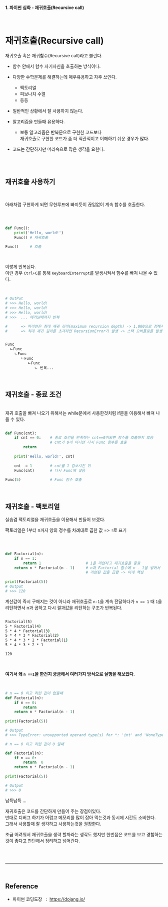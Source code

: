 <br>

#### 1. 파이썬 심화 - 재귀호출(Recursive call)
<br>

# 재귀호출(Recursive call)

재귀호출 혹은 재귀함수(Recursive call)라고 불린다. 

- 함수 안에서 함수 자기자신을 호출하는 방식이다. 
- 다양한 수학문제를 해결하는데 매우유용하고 자주 쓰인다. 
    - 팩토리얼
    - 피보나치 수열
    - 등등 

- 일반적인 상황에서 잘 사용하지 않는다.
- 알고리즘을 만들때 유용하다.
    - 보통 알고리즘은 반복문으로 구현한 코드보다      
    재귀호출로 구현한 코드가 좀 더 직관적이고 이해하기 쉬운 경우가 많다.

- 코드는 간단하지만 머리속으로 많은 생각을 요한다. 

 
<br>
<br>


## 재귀호출 사용하기 

<br>

아래처럼 구현하게 되면 무한루프에 빠지듯이 끊임없이 계속 함수를 호출한다. 

<br>

```py

def Func():
    print('Hello, world!')
    Func() # 재귀호출
 
Func()     # 호출

```
<br>

이렇게 반복된다.       
이런 경우 `Ctrl+C`를 통해 `KeyboardInterrupt`를 발생시켜서 함수를 빠져 나올 수 있다. 

<br>

```bash
# OutPut
# >>> Hello, world!
# >>> Hello, world!
# >>> Hello, world!
# >>>  ... 에러날때까지 반복 

#      => 파이썬은 최대 재귀 깊이(maximum recursion depth) -> 1,000으로 정해져 있음
#      => 최대 재귀 깊이를 초과하면 RecursionError가 발생 -> 스택 오버플로를 발생을 제어하기 위함 


Func
  ㄴFunc
    ㄴFunc
       ㄴFunc
          ㄴFunc
             ㄴ 반복...
```

<br>


## 재귀호출 - 종료 조건 

<br>
재귀 호출을 빠져 나오기 위해서는 while문에서 사용한것처럼 if문을 이용해서 빠져 나올 수 있다.

```py

def Func(cnt):
    if cnt == 0:    # 종료 조건을 만족하는 cnt==0이되면 함수를 호출하지 않음 
                    # cnt가 0이 아니면 다시 Func 함수를 호출
        return
    
    print('Hello, world!', cnt)
    
    cnt -= 1        # cnt를 1 감소시킨 뒤
    Func(cnt)       # 다시 Func에 넣음
 
Func(5)             # Func 함수 호출

```

<br>


## 재귀호출 - 팩토리얼

실습겸 팩토리얼을 재귀호출을 이용해서 만들어 보겠다.

팩토리얼은 1부터 n까지 양의 정수를 차례대로 곱한 값 => `!`로 표기 

<br>

```py

def Factorial(n):
    if n == 1:      
        return 1                    # 1을 리턴하고 재귀호출을 종료
    return n * Factorial(n - 1)     # n과 Factorial 함수에 n - 1을 넣어서
                                    # 리턴된 값을 곱함 -> 이게 핵심 
 
print(Factorial(5))
# Output
# >>> 120 
```

계산값이 즉시 구해지는 것이 아니라 재귀호출로 `n-1`을 계속 전달하다가 `n == 1` 때 `1`을 리턴하면서 n과 곱하고 다시 결과값을 리턴하는 구조가 반복된다. 

```cmd

Factorial(5)
5 * Factorial(4)   
5 * 4 * Factorial(3)
5 * 4 * 3 * Factorial(2)
5 * 4 * 3 * 2 * Factorial(1)
5 * 4 * 3 * 2 * 1

120

```
<br>

**여기서 왜 `n ==1`을 한건지 궁금해서 여러가지 방식으로 실행을 해보았다.** 

<br>

```py
# n == 0 이고 리턴 값이 없을때 
def Factorial(n):
    if n == 0:      
        return     
    return n * Factorial(n - 1)    
 
print(Factorial(5))

# Output
# >>> TypeError: unsupported operand type(s) for *: 'int' and 'NoneType'

# n == 0 이고 리턴 값이 0 일때 

def Factorial(n):
    if n == 0:      
        return  0   
    return n * Factorial(n - 1)    
 
print(Factorial(5))

# Output
# >>> 0

```

납득납득 ...


재귀호출은 코드를 간단하게 만들어 주는 장점이있다.     
반대로 디버그 하기가 어렵고 메모리를 많이 잡아 먹는것과 동시에 시간도 소비한다.           
그래서 사용할때 잘 생각하고 사용하는것을 권장한다.            

조금 어려워서 재귀호출을 생략 할까라는 생각도 했지만 
한번쯤은 코드를 보고 경험하는것이 좋다고 판단해서 정리하고 넘어간다. 

<br>




<br>

---

<br>

## Reference <br>

- 파이썬 코딩도장 &nbsp; : &nbsp;<https://dojang.io/> <br>
